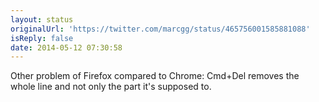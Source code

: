 ```yaml
---
layout: status
originalUrl: 'https://twitter.com/marcgg/status/465756001585881088'
isReply: false
date: 2014-05-12 07:30:58
---
```


Other problem of Firefox compared to Chrome: Cmd+Del removes the whole line and not only the part it's supposed to.
